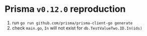 # Prisma `v0.12.0` reproduction

1. run `go run github.com/prisma/prisma-client-go generate`
1. check `main.go`, `In` will not exist for `db.TestValueTwo.ID.In(ids)`
